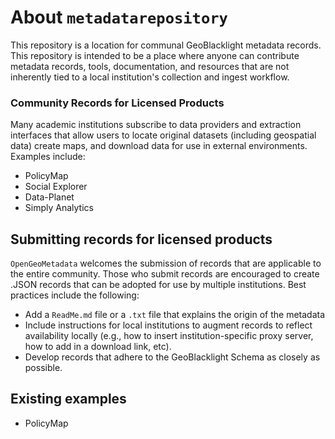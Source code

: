 # About ```metadatarepository```

This repository is a location for communal GeoBlacklight metadata records. This repository is intended to be a place where anyone can contribute metadata records, tools, documentation, and resources that are not inherently tied to a local institution's collection and ingest workflow.


### Community Records for Licensed Products

Many academic institutions subscribe to data providers and extraction interfaces that allow users to locate original datasets (including geospatial data) create maps, and download data for use in external environments. Examples include:

* PolicyMap
* Social Explorer
* Data-Planet
* Simply Analytics

## Submitting records for licensed products

`OpenGeoMetadata` welcomes the submission of records that are applicable to the entire community. Those who submit records are encouraged to create .JSON records that can be adopted for use by multiple institutions. Best practices include the following:

* Add a `ReadMe.md` file or a `.txt` file that explains the origin of the metadata
* Include instructions for local institutions to augment records to reflect availability locally (e.g., how to insert institution-specific proxy server, how to add in a download link, etc).
* Develop records that adhere to the GeoBlacklight Schema as closely as possible.

## Existing examples

* PolicyMap
